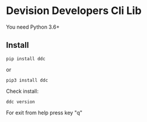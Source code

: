 # Devision Developers Cli Lib

You need Python 3.6+

## Install

```shell script
pip install ddc
```
or 
```shell script
pip3 install ddc
```


Check install:
```shell script
ddc version
```

For exit from help press key "q" 